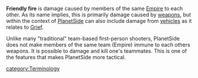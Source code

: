**Friendly fire** is damage caused by members of the same
[Empire](Empire.md "wikilink") to each other. As its name implies, this is
primarily damage caused by [weapons](weapon.md "wikilink"), but within the
context of [PlanetSide](PlanetSide.md "wikilink") can also include damage
from [vehicles](vehicle.md "wikilink") as it relates to
[Grief](Grief_points.md "wikilink").

Unlike many "traditional" team-based first-person shooters, PlanetSide
does not make members of the same team (Empire) immune to each others
weapons. It is possible to damage and kill one's teammates. This is one
of the features that makes PlanetSide more tactical.

[category:Terminology](category:Terminology.md "wikilink")
